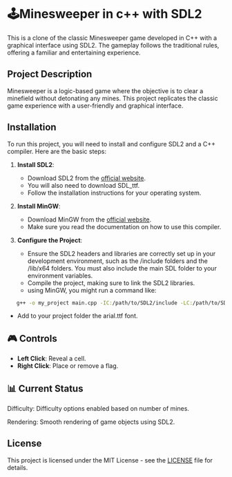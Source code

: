 
# 🕹️Minesweeper in c++ with SDL2

This is a clone of the classic Minesweeper game developed in C++ with a graphical interface using SDL2. The gameplay follows the traditional rules, offering a familiar and entertaining experience.

## Project Description

Minesweeper is a logic-based game where the objective is to clear a minefield without detonating any mines. This project replicates the classic game experience with a user-friendly and graphical interface.
## Installation

To run this project, you will need to install and configure SDL2 and a C++ compiler. Here are the basic steps:

1. **Install SDL2**:
   - Download SDL2 from the [official website](https://github.com/libsdl-org/SDL/releases/tag/release-2.30.11).
   - You will also need to download SDL_ttf.
   - Follow the installation instructions for your operating system.

  
2. **Install MinGW**:
   - Download MinGW from the [official website](https://www.mingw-w64.org/).
   - Make sure you read the documentation on how to use this compiler.

4. **Configure the Project**:
   - Ensure the SDL2 headers and libraries are correctly set up in your development environment, such as the /include folders and the /lib/x64 folders. You must also include the main SDL folder to your environment variables.
   - Compile the project, making sure to link the SDL2 libraries.
   - using MinGW, you might run a command like:
```bash
   g++ -o my_project main.cpp -IC:/path/to/SDL2/include -LC:/path/to/SDL2/lib -lSDL2 -lSDL2_ttf
```
   - Add to your project folder the arial.ttf font.  


## 🎮 Controls

- **Left Click**: Reveal a cell.
- **Right Click**: Place or remove a flag.

## 📊 Current Status
Difficulty: Difficulty options enabled based on number of mines.

Rendering: Smooth rendering of game objects using SDL2.


## License

This project is licensed under the MIT License - see the [LICENSE](LICENSE) file for details.
